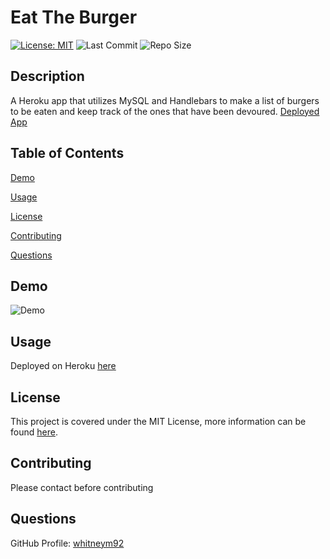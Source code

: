 # Eat The Burger
  [![License: MIT](https://img.shields.io/badge/License-MIT-yellow.svg)](https://opensource.org/licenses/MIT) ![Last Commit](https://img.shields.io/github/last-commit/whitneym92/burger_app) ![Repo Size](https://img.shields.io/github/repo-size/whitneym92/burger_app)

## Description
A Heroku app that utilizes MySQL and Handlebars to make a list of burgers to be eaten and keep track of the ones that have been devoured. 
[Deployed App](https://dry-scrubland-72305.herokuapp.com/)
  
## Table of Contents
[Demo](#Demo)

[Usage](#Usage)

[License](#License)

[Contributing](#Contributing)

[Questions](#Questions)
  
## Demo
![Demo](/public/assets/demo.gif)

  
## Usage
Deployed on Heroku [here](https://dry-scrubland-72305.herokuapp.com/)
  
## License
This project is covered under the MIT License, more information can be found [here](https://opensource.org/licenses/MIT).

## Contributing
Please contact before contributing
 
## Questions 
GitHub Profile: [whitneym92](http://github.com/whitneym92)
